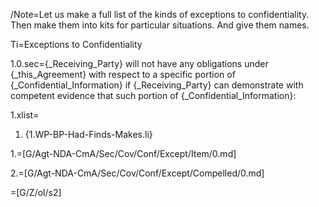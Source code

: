 /Note=Let us make a full list of the kinds of exceptions to confidentiality.  Then make them into kits for particular situations.  And give them names.  

Ti=Exceptions to Confidentiality

1.0.sec={_Receiving_Party} will not have any obligations under {_this_Agreement} with respect to a specific portion of {_Confidential_Information} if {_Receiving_Party} can demonstrate with competent evidence that such portion of {_Confidential_Information}:

1.xlist=<ol class="secs-or"><li>{1.WP-BP-Had-Finds-Makes.li}</ol>

1.=[G/Agt-NDA-CmA/Sec/Cov/Conf/Except/Item/0.md]

2.=[G/Agt-NDA-CmA/Sec/Cov/Conf/Except/Compelled/0.md]

=[G/Z/ol/s2]